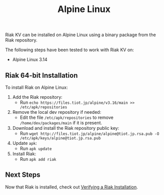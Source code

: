 ﻿---
title_supertext: "Installing on"
title: "Alpine Linux"
description: "installing Riak on Alpine Linux"
project: "riak_kv"
project_version: 3.0.9
menu:
  riak_kv-3.0.9:
    name: "Alpine Linux"
    identifier: "installing_alpine_linux"
    weight: 301
    parent: "installing"
toc: true
aliases:
  - /riak/3.0.10/ops/building/installing/installing-on-alpine-linux
  - /riak/kv/3.0.10/ops/building/installing/installing-on-alpine-linux
  - /riak/3.0.10/installing/alpine-linux/
  - /riak/kv/3.0.10/installing/alpine-linux/
---

[security index]: {{<baseurl>}}riak/kv/3.0.10/using/security/
[install source erlang]: {{<baseurl>}}riak/kv/3.0.10/setup/installing/source/erlang
[install verify]: {{<baseurl>}}riak/kv/3.0.10/setup/installing/verify

Riak KV can be installed on Alpine Linux using a binary
package from the Riak repository.

The following steps have been tested to work with Riak KV on:

* Alpine Linux 3.14

## Riak 64-bit Installation

To install Riak on Alpine Linux:

1. Add the Riak repository:
   * Run `echo https://files.tiot.jp/alpine/v3.16/main >> /etc/apk/repositories`
2. Remove the local dev repository if needed:
   * Edit the file `/etc/apk/repositories` to remove `/home/dev/packages/main` if it is present.
3. Download and install the Riak repository public key:
   * Run `wget http://files.tiot.jp/alpine/alpine@tiot.jp.rsa.pub -O /etc/apk/keys/alpine@tiot.jp.rsa.pub`
4. Update `apk`:
   * Run `apk update`
5. Install Riak:
   * Run `apk add riak`

## Next Steps

Now that Riak is installed, check out [Verifying a Riak Installation][install verify].
